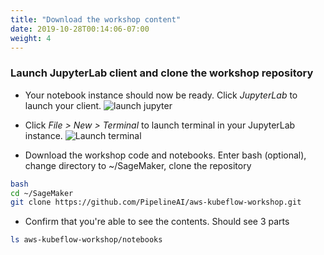 ```yaml
---
title: "Download the workshop content"
date: 2019-10-28T00:14:06-07:00
weight: 4
---
```

### Launch JupyterLab client and clone the workshop repository
* Your notebook instance should now be ready. Click *JupyterLab* to launch your client.
![launch jupyter](/images/setup/launch_jupyter.png)

* Click *File > New >  Terminal* to launch terminal in your JupyterLab instance.
![Launch terminal](/images/setup/launch_terminal.png)

* Download the workshop code and notebooks. Enter bash (optional), change directory to ~/SageMaker, clone the repository
```bash
bash
cd ~/SageMaker
git clone https://github.com/PipelineAI/aws-kubeflow-workshop.git
```

* Confirm that you're able to see the contents. Should see 3 parts
```bash
ls aws-kubeflow-workshop/notebooks
```
